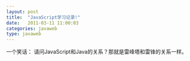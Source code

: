 ```yaml
---
layout: post
title:  "JavaScript学习记录!"
date:   2011-03-11 11:00:03
categories: javaweb
type: javaweb
---
```


一个笑话：
请问JavaScript和Java的关系？那就是雷峰塔和雷锋的关系一样。